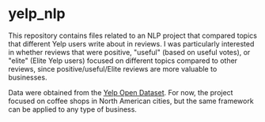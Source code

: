 # yelp_nlp

This repository contains files related to an NLP project that compared topics that different Yelp users write about in reviews. I was particularly interested in whether reviews that were positive, "useful" (based on useful votes), or "elite" (Elite Yelp users) focused on different topics compared to other reviews, since positive/useful/Elite reviews are more valuable to businesses.

Data were obtained from the [Yelp Open Dataset](https://www.yelp.com/dataset). For now, the project focused on coffee shops in North American cities, but the same framework can be applied to any type of business.